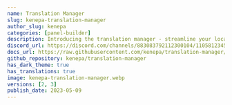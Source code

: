 ```yaml
---
name: Translation Manager
slug: kenepa-translation-manager
author_slug: kenepa
categories: [panel-builder]
description: Introducing the translation manager - streamline your localization workflow by effortlessly managing, previewing, and syncing translations directly from your admin dashboard.
discord_url: https://discord.com/channels/883083792112300104/1105812345445425222
docs_url: https://raw.githubusercontent.com/kenepa/translation-manager/4.x/README.md
github_repository: kenepa/translation-manager
has_dark_theme: true
has_translations: true
image: kenepa-translation-manager.webp
versions: [2, 3]
publish_date: 2023-05-09
---
```

